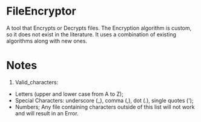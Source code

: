 # FileEncryptor
A tool that Encrypts or Decrypts files. The Encryption algorithm is custom, so it does not exist in the literature. It uses a combination of existing algorithms along with new ones.

# Notes
1. Valid_characters: 
- Letters (upper and lower case from A to Z);
- Special Characters: underscore (_), comma (,), dot (.), single quotes (');
- Numbers;
Any file containing characters outside of this list will not work and will result in an Error.
